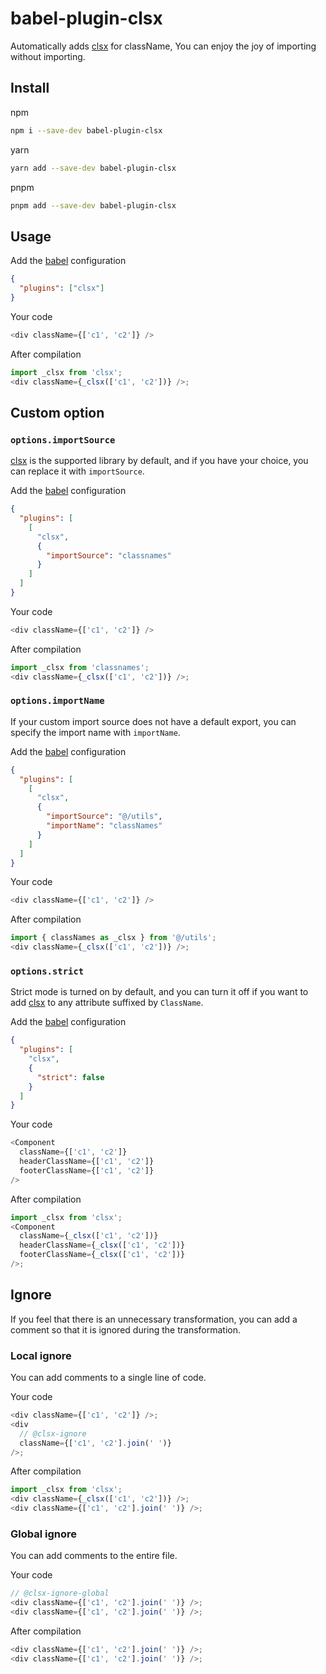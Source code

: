 # babel-plugin-clsx

Automatically adds [clsx](https://github.com/lukeed/clsx) for className, You can enjoy the joy of importing without importing.

## Install

npm

```bash
npm i --save-dev babel-plugin-clsx
```

yarn

```bash
yarn add --save-dev babel-plugin-clsx
```

pnpm

```bash
pnpm add --save-dev babel-plugin-clsx
```

## Usage

Add the [babel](https://babel.dev/docs/plugins) configuration

```json
{
  "plugins": ["clsx"]
}
```

Your code

```js
<div className={['c1', 'c2']} />
```

After compilation

```js
import _clsx from 'clsx';
<div className={_clsx(['c1', 'c2'])} />;
```

## Custom option

### `options.importSource`

[clsx](https://github.com/lukeed/clsx) is the supported library by default, and if you have your choice, you can replace it with `importSource`.

Add the [babel](https://babel.dev/docs/plugins) configuration

```json
{
  "plugins": [
    [
      "clsx",
      {
        "importSource": "classnames"
      }
    ]
  ]
}
```

Your code

```js
<div className={['c1', 'c2']} />
```

After compilation

```js
import _clsx from 'classnames';
<div className={_clsx(['c1', 'c2'])} />;
```

### `options.importName`

If your custom import source does not have a default export, you can specify the import name with `importName`.

Add the [babel](https://babel.dev/docs/plugins) configuration

```json
{
  "plugins": [
    [
      "clsx",
      {
        "importSource": "@/utils",
        "importName": "classNames"
      }
    ]
  ]
}
```

Your code

```js
<div className={['c1', 'c2']} />
```

After compilation

```js
import { classNames as _clsx } from '@/utils';
<div className={_clsx(['c1', 'c2'])} />;
```

### `options.strict`

Strict mode is turned on by default, and you can turn it off if you want to add [clsx](https://github.com/lukeed/clsx) to any attribute suffixed by `ClassName`.

Add the [babel](https://babel.dev/docs/plugins) configuration

```json
{
  "plugins": [
    "clsx",
    {
      "strict": false
    }
  ]
}
```

Your code

```js
<Component
  className={['c1', 'c2']}
  headerClassName={['c1', 'c2']}
  footerClassName={['c1', 'c2']}
/>
```

After compilation

```js
import _clsx from 'clsx';
<Component
  className={_clsx(['c1', 'c2'])}
  headerClassName={_clsx(['c1', 'c2'])}
  footerClassName={_clsx(['c1', 'c2'])}
/>;
```

## Ignore

If you feel that there is an unnecessary transformation, you can add a comment so that it is ignored during the transformation.

### Local ignore

You can add comments to a single line of code.

Your code

```js
<div className={['c1', 'c2']} />;
<div
  // @clsx-ignore
  className={['c1', 'c2'].join(' ')}
/>;
```

After compilation

```js
import _clsx from 'clsx';
<div className={_clsx(['c1', 'c2'])} />;
<div className={['c1', 'c2'].join(' ')} />;
```

### Global ignore

You can add comments to the entire file.

Your code

```js
// @clsx-ignore-global
<div className={['c1', 'c2'].join(' ')} />;
<div className={['c1', 'c2'].join(' ')} />;
```

After compilation

```js
<div className={['c1', 'c2'].join(' ')} />;
<div className={['c1', 'c2'].join(' ')} />;
```
